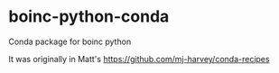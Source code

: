 # boinc-python-conda
Conda package for boinc python

It was originally in Matt's https://github.com/mj-harvey/conda-recipes
